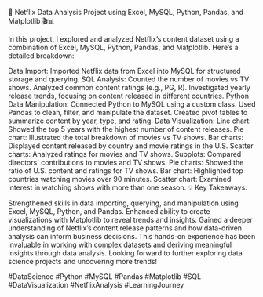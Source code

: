 🚀 Netflix Data Analysis Project using Excel, MySQL, Python, Pandas, and Matplotlib 🎬📊

In this project, I explored and analyzed Netflix’s content dataset using a combination of Excel, MySQL, Python, Pandas, and Matplotlib. Here’s a detailed breakdown:

Data Import: Imported Netflix data from Excel into MySQL for structured storage and querying.
SQL Analysis:
Counted the number of movies vs TV shows.
Analyzed common content ratings (e.g., PG, R).
Investigated yearly release trends, focusing on content released in different countries.
Python Data Manipulation:
Connected Python to MySQL using a custom class.
Used Pandas to clean, filter, and manipulate the dataset.
Created pivot tables to summarize content by year, type, and rating.
Data Visualization:
Line chart: Showed the top 5 years with the highest number of content releases.
Pie chart: Illustrated the total breakdown of movies vs TV shows.
Bar charts: Displayed content released by country and movie ratings in the U.S.
Scatter charts: Analyzed ratings for movies and TV shows.
Subplots: Compared directors' contributions to movies and TV shows.
Pie charts: Showed the ratio of U.S. content and ratings for TV shows.
Bar chart: Highlighted top countries watching movies over 90 minutes.
Scatter chart: Examined interest in watching shows with more than one season.
💡 Key Takeaways:

Strengthened skills in data importing, querying, and manipulation using Excel, MySQL, Python, and Pandas.
Enhanced ability to create visualizations with Matplotlib to reveal trends and insights.
Gained a deeper understanding of Netflix’s content release patterns and how data-driven analysis can inform business decisions.
This hands-on experience has been invaluable in working with complex datasets and deriving meaningful insights through data analysis. Looking forward to further exploring data science projects and uncovering more trends!

#DataScience #Python #MySQL #Pandas #Matplotlib #SQL #DataVisualization #NetflixAnalysis #LearningJourney
